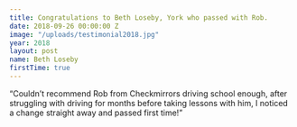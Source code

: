 ```yaml
---
title: Congratulations to Beth Loseby, York who passed with Rob.
date: 2018-09-26 00:00:00 Z
image: "/uploads/testimonial2018.jpg"
year: 2018
layout: post
name: Beth Loseby
firstTime: true
---
```


“Couldn’t recommend Rob from Checkmirrors driving school enough, after struggling with driving for months before taking lessons with him, I noticed a change straight away and passed first time!”
